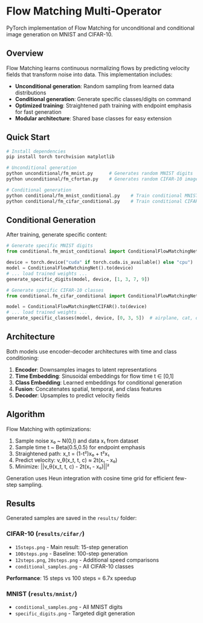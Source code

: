 # Flow Matching Multi-Operator

PyTorch implementation of Flow Matching for unconditional and conditional image generation on MNIST and CIFAR-10.

## Overview

Flow Matching learns continuous normalizing flows by predicting velocity fields that transform noise into data. This implementation includes:

- **Unconditional generation**: Random sampling from learned data distributions
- **Conditional generation**: Generate specific classes/digits on command
- **Optimized training**: Straightened path training with endpoint emphasis for fast generation
- **Modular architecture**: Shared base classes for easy extension

## Quick Start

```bash
# Install dependencies
pip install torch torchvision matplotlib

# Unconditional generation
python unconditional/fm_mnist.py      # Generates random MNIST digits
python unconditional/fm_cfortan.py    # Generates random CIFAR-10 images

# Conditional generation  
python conditional/fm_mnist_conditional.py    # Train conditional MNIST model
python conditional/fm_cifar_conditional.py    # Train conditional CIFAR-10 model
```

## Conditional Generation

After training, generate specific content:

```python
# Generate specific MNIST digits
from conditional.fm_mnist_conditional import ConditionalFlowMatchingNet, generate_specific_digits

device = torch.device("cuda" if torch.cuda.is_available() else "cpu")
model = ConditionalFlowMatchingNet().to(device)
# ... load trained weights ...
generate_specific_digits(model, device, [1, 3, 7, 9])

# Generate specific CIFAR-10 classes
from conditional.fm_cifar_conditional import ConditionalFlowMatchingNetCIFAR, generate_specific_classes

model = ConditionalFlowMatchingNetCIFAR().to(device)  
# ... load trained weights ...
generate_specific_classes(model, device, [0, 3, 5])  # airplane, cat, dog
```

## Architecture

Both models use encoder-decoder architectures with time and class conditioning:

1. **Encoder**: Downsamples images to latent representations
2. **Time Embedding**: Sinusoidal embeddings for flow time t ∈ [0,1]  
3. **Class Embedding**: Learned embeddings for conditional generation
4. **Fusion**: Concatenates spatial, temporal, and class features
5. **Decoder**: Upsamples to predict velocity fields

## Algorithm

Flow Matching with optimizations:
1. Sample noise x₀ ~ N(0,I) and data x₁ from dataset
2. Sample time t ~ Beta(0.5,0.5) for endpoint emphasis
3. Straightened path: x_t = (1-t²)x₀ + t²x₁
4. Predict velocity: v_θ(x_t, t, c) ≈ 2t(x₁ - x₀)
5. Minimize: ||v_θ(x_t, t, c) - 2t(x₁ - x₀)||²

Generation uses Heun integration with cosine time grid for efficient few-step sampling.

## Results

Generated samples are saved in the `results/` folder:

### CIFAR-10 (`results/cifar/`)
- `15steps.png` - Main result: 15-step generation
- `100steps.png` - Baseline: 100-step generation
- `12steps.png`, `20steps.png` - Additional speed comparisons
- `conditional_samples.png` - All CIFAR-10 classes

**Performance**: 15 steps vs 100 steps = 6.7x speedup

### MNIST (`results/mnist/`)
- `conditional_samples.png` - All MNIST digits
- `specific_digits.png` - Targeted digit generation